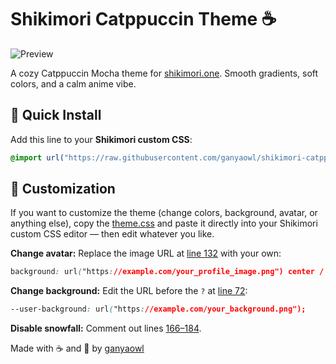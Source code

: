 # Shikimori Catppuccin Theme ☕️

![Preview](https://i.postimg.cc/VvZSzMRB/image.png)

A cozy Catppuccin Mocha theme for [shikimori.one](https://shikimori.one).
Smooth gradients, soft colors, and a calm anime vibe.


## 💾 Quick Install

Add this line to your **Shikimori custom CSS**:

```css
@import url("https://raw.githubusercontent.com/ganyaowl/shikimori-catppuccin-theme/refs/heads/main/theme.css");
```


## 🎨 Customization

If you want to customize the theme (change colors, background, avatar, or anything else),
copy the [theme.css](https://raw.githubusercontent.com/ganyaowl/shikimori-catppuccin-theme/985acbbd631701031a1b958fb6cca2fdbaaf1612/theme.css) and paste it directly into your Shikimori custom CSS editor — then edit whatever you like.

**Change avatar:**
Replace the image URL at [line 132](https://github.com/ganyaowl/shikimori-catppuccin-theme/blob/985acbbd631701031a1b958fb6cca2fdbaaf1612/theme.css#L132) with your own:

```css
background: url("https://example.com/your_profile_image.png") center / cover;
```

**Change background:**
Edit the URL before the `?` at [line 72](https://github.com/ganyaowl/shikimori-catppuccin-theme/blob/985acbbd631701031a1b958fb6cca2fdbaaf1612/theme.css#L72):

```css
--user-background: url("https://example.com/your_background.png");
```

**Disable snowfall:**
Comment out lines [166–184](https://github.com/ganyaowl/shikimori-catppuccin-theme/blob/985acbbd631701031a1b958fb6cca2fdbaaf1612/theme.css#L166).


Made with ☕ and 💜 by [ganyaowl](https://github.com/ganyaowl)
